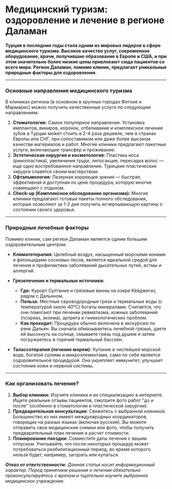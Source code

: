 # Медицинский туризм: оздоровление и лечение в регионе Даламан

**Турция в последние годы стала одним из мировых лидеров в сфере медицинского туризма. Высокое качество услуг, современное оборудование, врачи, получившие образование в Европе и США, и при этом значительно более низкие цены привлекают сюда пациентов со всего мира. Регион Даламан, помимо клиник, предлагает уникальные природные факторы для оздоровления.**

---

### Основные направления медицинского туризма

В клиниках региона (в основном в крупных городах Фетхие и Мармарис) можно получить качественные услуги по следующим направлениям:

1.  **Стоматология:** Самое популярное направление. Установка имплантов, виниров, коронок, отбеливание и комплексное лечение зубов в Турции может стоить в 2-4 раза дешевле, чем в странах Европы или СНГ, при сопоставимом или даже более высоком качестве материалов и работ. Многие клиники предлагают пакетные услуги, включающие трансфер и проживание.
2.  **Эстетическая хирургия и косметология:** Пластика носа (ринопластика), увеличение груди, липосакция, пересадка волос — еще одно востребованное направление. Турецкие пластические хирурги славятся своим мастерством.
3.  **Офтальмология:** Лазерная коррекция зрения — быстрая, эффективная и доступная по цене процедура, которую многие совмещают с отдыхом.
4.  **Check-up (Комплексное обследование организма):** Многие клиники предлагают готовые пакеты полного обследования, которые позволяют за 1-2 дня получить исчерпывающую картину о состоянии своего здоровья.

---

### Природные лечебные факторы

Помимо клиник, сам регион Даламан является одним большим оздоровительным центром.

-   **Климатотерапия:** Целебный воздух, насыщенный морскими ионами и фитонцидами сосновых лесов, является идеальной средой для лечения и профилактики заболеваний дыхательных путей, астмы и аллергий.
-   **Грязелечение и термальные источники:**
    -   **Где:** Курорт Султание и грязевые ванны на озере Кёйджегиз, рядом с Дальяном.
    -   **Польза:** Местные сероводородные грязи и термальные воды (с температурой около 40°C) богаты минералами. Считается, что они помогают при лечении ревматизма, кожных заболеваний (псориаз, экзема), артрита и гинекологических проблем.
    -   **Как проходит:** Процедура обычно включена в экскурсию по реке Дальян. Вы сначала обмазываетесь лечебной грязью, даете ей высохнуть на солнце, смываете грязь под душем и затем погружаетесь в горячий термальный бассейн.

-   **Талассотерапия (лечение морем):** Купание в чистейшей морской воде, богатой солями и микроэлементами, само по себе является оздоровительной процедурой. Она укрепляет иммунитет, улучшает состояние кожи и нервной системы.

---

### Как организовать лечение?

1.  **Выбор клиники:** Изучите клиники и их специализацию в интернете. Ищите реальные отзывы пациентов, смотрите фото работ "до и после" (особенно в стоматологии и пластической хирургии).
2.  **Предварительная консультация:** Свяжитесь с выбранной клиникой. Большинство из них имеют международных координаторов, говорящих на разных языках (включая русский). Вы можете отправить свои медицинские снимки или фото, чтобы получить предварительный план лечения и расчет стоимости.
3.  **Планирование поездки:** Совместите даты лечения с вашим отпуском. Учитывайте, что после некоторых процедур может потребоваться реабилитационный период, во время которого нельзя будет, например, загорать или купаться.

***Отказ от ответственности:*** *Данная статья носит информационный характер. Перед принятием решения о лечении обязательно проконсультируйтесь с врачом и тщательно изучите выбранное медицинское учреждение.* 